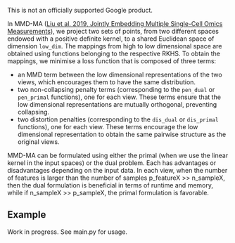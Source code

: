 This is not an officially supported Google product.

In MMD-MA ([Liu et al. 2019, Jointly Embedding Multiple
Single-Cell Omics Measurements](https://pubmed.ncbi.nlm.nih.gov/34632462/)), we project two sets of points, from two different spaces endowed
with a positive definite kernel, to a shared Euclidean space of dimension
`low_dim`. The mappings from high to low dimensional space are
obtained using functions belonging to the respective RKHS. To obtain the
mappings, we minimise a loss function that is composed of three terms:
- an MMD term between the low dimensional representations of the two views,
which encourages them to have the same distribution.
- two non-collapsing penalty terms (corresponding to the `pen_dual` or
`pen_primal` functions), one for each view. These terms ensure that
the low dimensional representations are mutually orthogonal, preventing
collapsing.
- two distortion penalties (corresponding to the `dis_dual` or
`dis_primal` functions), one for each view. These terms encourage the
low dimensional representation to obtain the same pairwise structure as
the original views.

MMD-MA can be formulated using either the primal (when we use the linear
kernel in the input spaces) or the dual problem. Each has
advantages or disadvantages depending on the input data. In each view, when the
number of features is larger than the number of samples
p_featureX >> n_sampleX, then the dual formulation is beneficial in terms
of runtime and memory, while if n_sampleX >> p_sampleX, the primal
formulation is favorable.

## Example

Work in progress. See main.py for usage.

